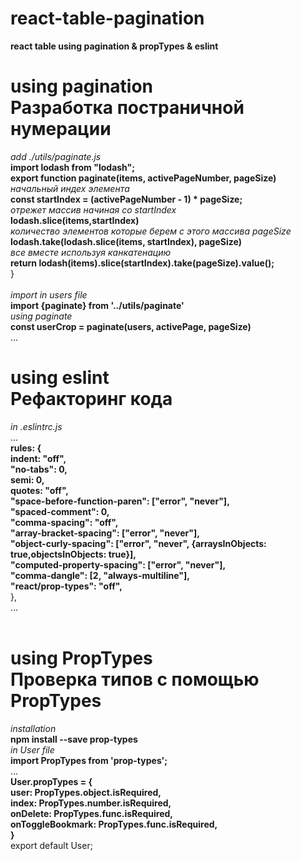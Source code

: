 # react-table-pagination
**react table using pagination &amp; propTypes &amp; eslint**

# using pagination<br /> Разработка постраничной нумерации
*add ./utils/paginate.js*<br />
**import lodash from "lodash";**<br />
**export function paginate(items, activePageNumber, pageSize)**<br />
*начальный индех элемента*<br />
**const startIndex = (activePageNumber - 1) * pageSize;**<br />
*отрежет массив начиная со startIndex*<br />
**lodash.slice(items,startIndex)**<br />
*количество элементов которые берем с этого массива pageSize*<br />
**lodash.take(lodash.slice(items, startIndex), pageSize)**<br />
*все вместе используя канкатенацию*<br />
**return lodash(items).slice(startIndex).take(pageSize).value();**<br />
}<br />
<br />
*import in users file*<br />
**import {paginate} from '../utils/paginate'**<br />
*using paginate*<br />
**const userCrop = paginate(users, activePage, pageSize)**<br />
...<br />


# using eslint<br />Рефакторинг кода
*in .eslintrc.js*<br />
...<br />
**rules: {<br />
indent: "off",<br />
"no-tabs": 0,<br />
semi: 0,<br />
quotes: "off",<br />
"space-before-function-paren": ["error", "never"],<br />
"spaced-comment": 0,<br />
"comma-spacing": "off",<br />
"array-bracket-spacing": ["error", "never"],<br />
"object-curly-spacing": ["error", "never", {arraysInObjects: true,objectsInObjects: true}],<br />
"computed-property-spacing": ["error", "never"],<br />
"comma-dangle": [2, "always-multiline"],<br />
"react/prop-types": "off",**<br />
},<br />
...<br />
<br />

# using PropTypes<br />Проверка типов с помощью PropTypes
*installation*<br />
**npm install --save prop-types**<br />
*in User file*<br />
**import PropTypes from 'prop-types';**<br />
...<br />
**User.propTypes = {<br />
user: PropTypes.object.isRequired,<br />
index: PropTypes.number.isRequired,<br />
onDelete: PropTypes.func.isRequired,<br />
onToggleBookmark: PropTypes.func.isRequired,<br />
}**<br />
export default User;<br />
